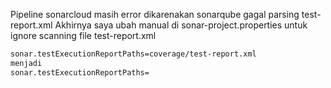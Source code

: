 

Pipeline sonarcloud masih error dikarenakan sonarqube gagal parsing test-report.xml
Akhirnya saya ubah manual di sonar-project.properties untuk ignore scanning file test-report.xml
```sh
sonar.testExecutionReportPaths=coverage/test-report.xml
menjadi
sonar.testExecutionReportPaths=
```